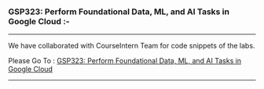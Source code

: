 ### GSP323: Perform Foundational Data, ML, and AI Tasks in Google Cloud :-

----------------------------------------------------------------------------------------------------------------------------------------------

We have collaborated with CourseIntern Team for code snippets of the labs.

Please Go To : [GSP323: Perform Foundational Data, ML, and AI Tasks in Google Cloud](https://www.courseintern.com/post/qwiklabs/challenge-labs/gsp323-perform-foundational-data-ml-and-ai-tasks-in-google-cloud/)

----------------------------------------------------------------------------------------------------------------------------------------------
